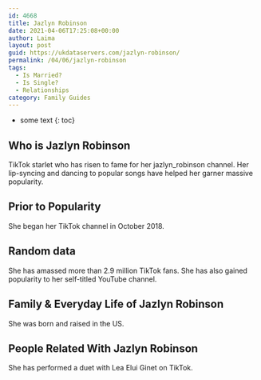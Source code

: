 ```yaml
---
id: 4668
title: Jazlyn Robinson
date: 2021-04-06T17:25:08+00:00
author: Laima
layout: post
guid: https://ukdataservers.com/jazlyn-robinson/
permalink: /04/06/jazlyn-robinson
tags:
  - Is Married?
  - Is Single?
  - Relationships
category: Family Guides
---
```


* some text
{: toc}


## Who is Jazlyn Robinson
                  
                  
                  
TikTok starlet who has risen to fame for her jazlyn_robinson channel. Her lip-syncing and dancing to popular songs have helped her garner massive popularity. 
                  
              
            
              
            
                
                
                
## Prior to Popularity
                  
                  
                  
She began her TikTok channel in October 2018.
                  
              
            
              
            
                
                
                
## Random data
                  
                  
                  
She has amassed more than 2.9 million TikTok fans. She has also gained popularity to her self-titled YouTube channel. 
                  
              
            
              
            
                
                
                
## Family & Everyday Life of Jazlyn Robinson
                  
                  
                  
She was born and raised in the US.
                  
              
            
              
            
                
                
                
## People Related With Jazlyn Robinson
                  
                  
                  
She has performed a duet with Lea Elui Ginet on TikTok.
                  
              
            
              
            
                
              
            
              
              
            
            
              
            
          
          
          
